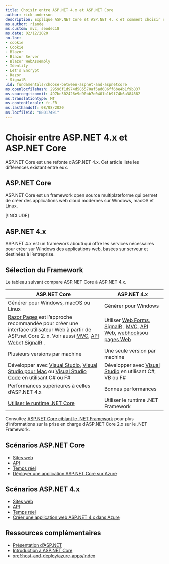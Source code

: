 ```yaml
---
title: Choisir entre ASP.NET 4.x et ASP.NET Core
author: rick-anderson
description: Explique ASP.NET Core et ASP.NET 4. x et comment choisir entre eux.
ms.author: riande
ms.custom: mvc, seodec18
ms.date: 02/12/2020
no-loc:
- cookie
- Cookie
- Blazor
- Blazor Server
- Blazor WebAssembly
- Identity
- Let's Encrypt
- Razor
- SignalR
uid: fundamentals/choose-between-aspnet-and-aspnetcore
ms.openlocfilehash: 29596f1d974d585570af5ad686ff6be4b1f9b837
ms.sourcegitcommit: 497be502426e9d90bb7d0401b1b9f74b6a384682
ms.translationtype: MT
ms.contentlocale: fr-FR
ms.lasthandoff: 08/08/2020
ms.locfileid: "88017491"
---
```

# <a name="choose-between-aspnet-4x-and-aspnet-core"></a>Choisir entre ASP.NET 4.x et ASP.NET Core

ASP.NET Core est une refonte d’ASP.NET 4.x. Cet article liste les différences existant entre eux.

## <a name="aspnet-core"></a>ASP.NET Core

ASP.NET Core est un framework open source multiplateforme qui permet de créer des applications web cloud modernes sur Windows, macOS et Linux.

[!INCLUDE[](~/includes/benefits.md)]

## <a name="aspnet-4x"></a>ASP.NET 4.x

ASP.NET 4.x est un framework abouti qui offre les services nécessaires pour créer sur Windows des applications web, basées sur serveur et destinées à l’entreprise.

## <a name="framework-selection"></a>Sélection du Framework

Le tableau suivant compare ASP.NET Core à ASP.NET 4.x.

| ASP.NET Core | ASP.NET 4.x |
|---|---|
|Générer pour Windows, macOS ou Linux|Générer pour Windows|
|[ Razor Pages](xref:razor-pages/index) est l’approche recommandée pour créer une interface utilisateur Web à partir de ASP.net Core 2. x. Voir aussi [MVC](xref:mvc/overview), [API Web](xref:tutorials/first-web-api)et [SignalR](xref:signalr/introduction) .|Utiliser [Web Forms](/aspnet/web-forms), [SignalR](/aspnet/signalr) , [MVC](/aspnet/mvc), [API Web](/aspnet/web-api/), [webhooks](/aspnet/webhooks/)ou [pages Web](/aspnet/web-pages)|
|Plusieurs versions par machine|Une seule version par machine|
|Développer avec [Visual Studio](https://visualstudio.microsoft.com/vs/), [Visual Studio pour Mac](https://visualstudio.microsoft.com/vs/mac/) ou [Visual Studio Code](https://code.visualstudio.com/) en utilisant C# ou F#|Développer avec [Visual Studio](https://visualstudio.microsoft.com/vs/) en utilisant C#, VB ou F#|
|Performances supérieures à celles d’ASP.NET 4.x|Bonnes performances|
|[Utiliser le runtime .NET Core](/dotnet/standard/choosing-core-framework-server)|Utiliser le runtime .NET Framework|

Consultez [ASP.NET Core ciblant le .NET Framework](xref:index#target-framework) pour plus d’informations sur la prise en charge d’ASP.NET Core 2.x sur le .NET Framework.

## <a name="aspnet-core-scenarios"></a>Scénarios ASP.NET Core

* [Sites web](xref:tutorials/first-mvc-app/index)
* [API](xref:tutorials/first-web-api)
* [Temps réel](xref:signalr/introduction)
* [Déployer une application ASP.NET Core sur Azure](/azure/app-service/app-service-web-get-started-dotnet)

## <a name="aspnet-4x-scenarios"></a>Scénarios ASP.NET 4.x

* [Sites web](/aspnet/mvc)
* [API](/aspnet/web-api)
* [Temps réel](/aspnet/signalr)
* [Créer une application web ASP.NET 4.x dans Azure](/azure/app-service/app-service-web-get-started-dotnet-framework)

## <a name="additional-resources"></a>Ressources complémentaires

* [Présentation d’ASP.NET](/aspnet/overview)
* [Introduction à ASP.NET Core](xref:index)
* <xref:host-and-deploy/azure-apps/index>

